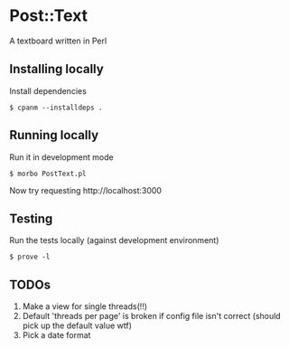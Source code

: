 # Post::Text

A textboard written in Perl

## Installing locally

Install dependencies

    $ cpanm --installdeps .

## Running locally

Run it in development mode

    $ morbo PostText.pl

Now try requesting http://localhost:3000

## Testing

Run the tests locally (against development environment)

    $ prove -l

## TODOs

1. Make a view for single threads(!!)
1. Default 'threads per page' is broken if config file isn't correct
   (should pick up the default value wtf)
1. Pick a date format
